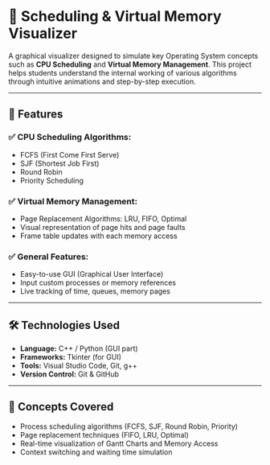 # 🧠 Scheduling & Virtual Memory Visualizer

A graphical visualizer designed to simulate key Operating System concepts such as **CPU Scheduling** and **Virtual Memory Management**. This project helps students understand the internal working of various algorithms through intuitive animations and step-by-step execution.

---

## 📌 Features

### ✅ CPU Scheduling Algorithms:
- FCFS (First Come First Serve)
- SJF (Shortest Job First)
- Round Robin
- Priority Scheduling

### ✅ Virtual Memory Management:
- Page Replacement Algorithms: LRU, FIFO, Optimal
- Visual representation of page hits and page faults
- Frame table updates with each memory access

### ✅ General Features:
- Easy-to-use GUI (Graphical User Interface)
- Input custom processes or memory references
- Live tracking of time, queues, memory pages

---

## 🛠️ Technologies Used
- **Language:** C++ / Python (GUI part)
- **Frameworks:** Tkinter (for GUI)
- **Tools:** Visual Studio Code, Git, g++
- **Version Control:** Git & GitHub

---

## 🧠 Concepts Covered

- Process scheduling algorithms (FCFS, SJF, Round Robin, Priority)
- Page replacement techniques (FIFO, LRU, Optimal)
- Real-time visualization of Gantt Charts and Memory Access
- Context switching and waiting time simulation

